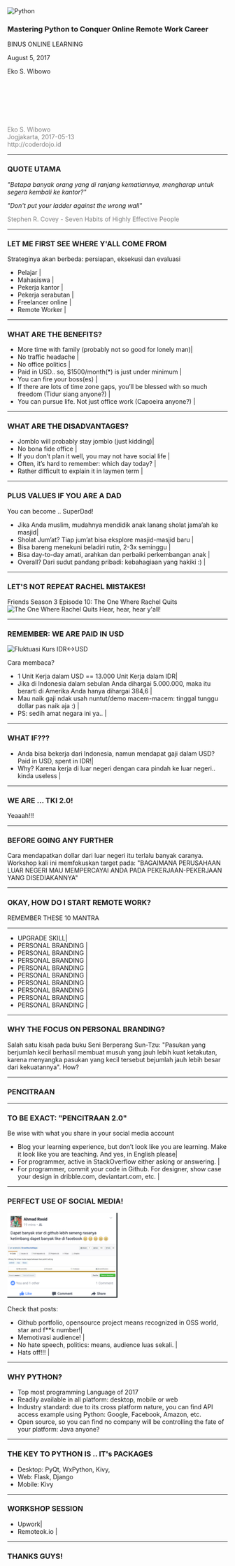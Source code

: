 <img src="https://www.python.org/static/opengraph-icon-200x200.png" alt="Python"/>

### Mastering Python to Conquer Online Remote Work Career
BINUS ONLINE LEARNING

August 5, 2017

Eko S. Wibowo


<br/>
<br/>
<br/>
<br/>
<br/>
<br/>
<span style="color:gray">Eko S. Wibowo</span>
<br/>
<span style="color:gray">Jogjakarta, 2017-05-13</span>
<br/>
<span style="color:gray">http://coderdojo.id</span>

---
### QUOTE UTAMA
*"Betapa banyak orang yang di ranjang kematiannya, mengharap untuk segera kembali ke kantor?"*

*"Don't put your ladder against the wrong wall"*


<span style="color:gray">Stephen R. Covey - Seven Habits of Highly Effective People</span>

---
### LET ME FIRST SEE WHERE Y'ALL COME FROM
Strateginya akan berbeda: persiapan, eksekusi dan evaluasi
- Pelajar |
- Mahasiswa |
- Pekerja kantor |
- Pekerja serabutan |
- Freelancer online |
- Remote Worker |

---
### WHAT ARE THE BENEFITS?
- More time with family (probably not so good for lonely man)|
- No traffic headache |
- No office politics |
- Paid in USD.. so, $1500/month(*) is just under minimum |
- You can fire your boss(es) |
- If there are lots of time zone gaps, you’ll be blessed with so much freedom (Tidur siang anyone?) |
- You can pursue life. Not just office work (Capoeira anyone?) |

---
### WHAT ARE THE DISADVANTAGES?
- Jomblo will probably stay jomblo (just kidding)|
- No bona fide office |
- If you don’t plan it well, you may not have social life |
- Often, it’s hard to remember: which day today? |
- Rather difficult to explain it in laymen term |


---
### PLUS VALUES IF YOU ARE A DAD
You can become .. SuperDad!
- Jika Anda muslim, mudahnya mendidik anak lanang sholat jama’ah ke masjid|
- Sholat Jum’at? Tiap jum’at bisa eksplore masjid-masjid baru |
- Bisa bareng menekuni beladiri rutin, 2-3x seminggu |
- Bisa day-to-day amati, arahkan dan perbaiki perkembangan anak |
- Overall? Dari sudut pandang pribadi: kebahagiaan yang hakiki :) |


---
### LET'S NOT REPEAT RACHEL MISTAKES!
Friends Season 3 Episode 10: The One Where Rachel Quits
![The One Where Rachel Quits](https://www.youtube.com/embed/0IwYV9xz0Bw)
Hear, hear, hear y'all!


---
### REMEMBER: WE ARE PAID IN USD
![Fluktuasi Kurs IDR<->USD](https://ichart.finance.yahoo.com/5y?usdidr=x)

Cara membaca?
- 1 Unit Kerja dalam USD == 13.000 Unit Kerja dalam IDR|
- Jika di Indonesia dalam sebulan Anda dihargai 5.000.000, maka itu berarti di Amerika Anda hanya dihargai 384,6 |
- Mau naik gaji ndak usah nuntut/demo macem-macem: tinggal tunggu dollar pas naik aja :) |
- PS: sedih amat negara ini ya.. |

---
### WHAT IF???
- Anda bisa bekerja dari Indonesia, namun mendapat gaji dalam USD? Paid in USD, spent in IDR!|
- Why? Karena kerja di luar negeri dengan cara pindah ke luar negeri.. kinda useless |

---
### WE ARE ... TKI 2.0!

Yeaaah!!!

---
### BEFORE GOING ANY FURTHER
Cara mendapatkan dollar dari luar negeri itu terlalu banyak caranya.
Workshop kali ini memfokuskan target pada: "BAGAIMANA PERUSAHAAN LUAR NEGERI MAU MEMPERCAYAI ANDA PADA PEKERJAAN-PEKERJAAN YANG DISEDIAKANNYA"

---
### OKAY, HOW DO I START REMOTE WORK?
REMEMBER THESE 10 MANTRA

---
- UPGRADE SKILL|
- PERSONAL BRANDING |
- PERSONAL BRANDING |
- PERSONAL BRANDING |
- PERSONAL BRANDING |
- PERSONAL BRANDING |
- PERSONAL BRANDING |
- PERSONAL BRANDING |
- PERSONAL BRANDING |
- PERSONAL BRANDING |

---
### WHY THE FOCUS ON PERSONAL BRANDING?
Salah satu kisah pada buku Seni Berperang Sun-Tzu: "Pasukan yang berjumlah kecil berhasil membuat musuh yang jauh lebih kuat ketakutan, karena menyangka pasukan yang kecil tersebut bejumlah jauh lebih besar dari kekuatannya".
How?

---
### PENCITRAAN

---
### TO BE EXACT: "PENCITRAAN 2.0"
Be wise with what you share in your social media account

- Blog your learning experience, but don’t look like you are learning. Make it look like you are teaching. And yes, in English please|
- For programmer, active in StackOverflow either asking or answering. |
- For programmer, commit your code in Github. For designer, show case your design in dribble.com, deviantart.com, etc. |

---

### PERFECT USE OF SOCIAL MEDIA!
<img src="https://raw.githubusercontent.com/CoderDojoIndonesia/kerjadarirumahgajidariluarnegeri/01-softlaunch-coderdojoid/rosid.png" width="50%" height="50%"/>

Check that posts:
- Github portfolio, opensource project means recognized in OSS world, star and f**k number!|
- Memotivasi audience! |
- No hate speech, politics: means, audience luas sekali. |
- Hats off!!! |

---
### WHY PYTHON?

- Top most programming Language of 2017
- Readily available in all platform: desktop, mobile or web
- Industry standard: due to its cross platform nature, you can find API access example using Python: Google, Facebook, Amazon, etc.
- Open source, so you can find no company will be controlling the fate of your platform: Java anyone?

---
### THE KEY TO PYTHON IS .. IT's PACKAGES

- Desktop: PyQt, WxPython, Kivy,
- Web: Flask, Django
- Mobile: Kivy

---
### WORKSHOP SESSION
- Upwork|
- Remoteok.io |

---
### THANKS GUYS!